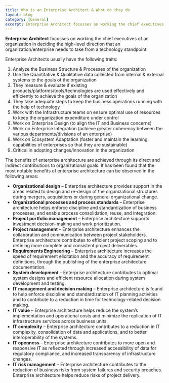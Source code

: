 ```yaml
---
title: Who is an Enterprise Architect & What do they do
layout: blog
category: [General]
excerpt: Enterprise Architect focusses on working the chief executives of an organization in deciding the high-level direction that an organization/enterprise needs to take from a technology standpoint. In this blog, we will see the traits of Enterprise Architects.
---
```


**Enterprise Architect** focusses on working the chief executives of an organization in deciding the high-level direction that an organization/enterprise needs to take from a technology standpoint.

Enterprise Architects usually have the following traits:

1. Analyze the Business Structure & Processes of the organization
2. Use the Quantitative & Qualitative data collected from internal & external systems to the goals of the organization
3. They measure & evaluate if existing products/platforms/tools/technologies are used effectively and efficiently to achieve the goals of the organization
4. They take adequate steps to keep the business operations running with the help of technology
5. Work with the Infrastructure teams on ensure optimal use of resources to keep the organization expenditure under control
6. Work on Enterprise Design (to align the IT and Business concerns)
7. Work on Enterprise Integration (achieve greater coherency between the various departments/divisions of an enterprise)
8. Work on Ecosystem Adaptation (foster and maintain the learning capabilities of enterprises so that they are sustainable)
9. Critical in adopting changes/innovation in the organization

The benefits of enterprise architecture are achieved through its direct and indirect contributions to organizational goals. It has been found that the most notable benefits of enterprise architecture can be observed in the following areas:

- **Organizational design** – Enterprise architecture provides support in the areas related to design and re-design of the organizational structures during mergers, acquisitions or during general organizational change.
- **Organizational processes and process standards** – Enterprise architecture helps enforce discipline and standardization of business processes, and enable process consolidation, reuse, and integration.
- **Project portfolio management** – Enterprise architecture supports investment decision-making and work prioritization.
- **Project management** – Enterprise architecture enhances the collaboration and communication between project stakeholders. Enterprise architecture contributes to efficient project scoping and to defining more complete and consistent project deliverables.
- **Requirements Engineering** – Enterprise architecture increases the speed of requirement elicitation and the accuracy of requirement definitions, through the publishing of the enterprise architecture documentation.
- **System development** – Enterprise architecture contributes to optimal system designs and efficient resource allocation during system development and testing.
- **IT management and decision making** – Enterprise architecture is found to help enforce discipline and standardization of IT planning activities and to contribute to a reduction in time for technology-related decision making.
- **IT value** – Enterprise architecture helps reduce the system’s implementation and operational costs and minimize the replication of IT infrastructure services across business units.
- **IT complexity** – Enterprise architecture contributes to a reduction in IT complexity, consolidation of data and applications, and to better interoperability of the systems.
- **IT openness** – Enterprise architecture contributes to more open and responsive IT as reflected through increased accessibility of data for regulatory compliance, and increased transparency of infrastructure changes.
- **IT risk management** – Enterprise architecture contributes to the reduction of business risks from system failures and security breaches. Enterprise architecture helps reduce risks of project delivery.
